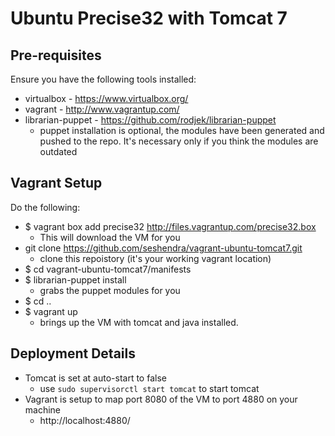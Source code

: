 # Ubuntu Precise32 with Tomcat 7

## Pre-requisites
Ensure you have the following tools installed:
* virtualbox - https://www.virtualbox.org/
* vagrant - http://www.vagrantup.com/
* librarian-puppet - https://github.com/rodjek/librarian-puppet
	* puppet installation is optional, the modules have been generated and pushed to the repo. It's necessary only if you think the modules are outdated

## Vagrant Setup
Do the following:
* $ vagrant box add precise32 http://files.vagrantup.com/precise32.box
	* This will download the VM for you
* git clone https://github.com/seshendra/vagrant-ubuntu-tomcat7.git
	* clone this repoistory (it's your working vagrant location)
* $ cd vagrant-ubuntu-tomcat7/manifests
* $ librarian-puppet install
	* grabs the puppet modules for you
* $ cd ..
* $ vagrant up
	* brings up the VM with tomcat and java installed.

## Deployment Details
* Tomcat is set at auto-start to false
  * use ```sudo supervisorctl start tomcat``` to start tomcat
* Vagrant is setup to map port 8080 of the VM to port 4880 on your machine
	*  http://localhost:4880/
